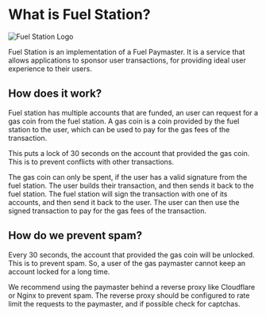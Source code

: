 # What is Fuel Station?

<img src="https://github.com/bajpai244/fuel-station/blob/main/assets/logo.png?raw=true" alt="Fuel Station Logo" style="max-width: 150px;">

Fuel Station is an implementation of a Fuel Paymaster. It is a service that allows applications to sponsor user transactions, for providing ideal user experience to their users.

## How does it work?

Fuel station has multiple accounts that are funded, an user can request for a gas coin from the fuel station. A gas coin is a coin provided by the fuel station to the user, which can be used to pay for the gas fees of the transaction. 

This puts a lock of 30 seconds on the account that provided the gas coin. This is to prevent conflicts with other transactions.

The gas coin can only be spent, if the user has a valid signature from the fuel station. The user builds their transaction, and then sends it back to the fuel station. The fuel station will sign the transaction with one of its accounts, and then send it back to the user. The user can then use the signed transaction to pay for the gas fees of the transaction.

## How do we prevent spam?

Every 30 seconds, the account that provided the gas coin will be unlocked. This is to prevent spam. So, a user of the gas paymaster cannot keep an account locked for a long time.

We recommend using the paymaster behind a reverse proxy like Cloudflare or Nginx to prevent spam. The reverse proxy should be configured to rate limit the requests to the paymaster, and if possible check for captchas.